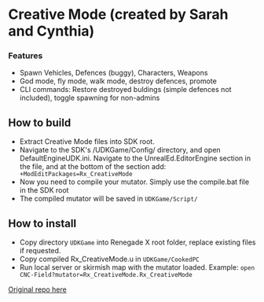 Creative Mode (created by Sarah and Cynthia)
=============


### Features

- Spawn Vehicles, Defences (buggy), Characters, Weapons
- God mode, fly mode, walk mode, destroy defences, promote
- CLI commands: Restore destroyed buldings (simple defences not included), toggle spawning for non-admins

## How to build
- Extract Creative Mode files into SDK root. 
- Navigate to the SDK's /UDKGame/Config/ directory, and open DefaultEngineUDK.ini. Navigate to the UnrealEd.EditorEngine section in the file, and at the bottom of the section add: ` +ModEditPackages=Rx_CreativeMode`
- Now you need to compile your mutator. Simply use the compile.bat file in the SDK root
- The compiled mutator will be saved in `UDKGame/Script/`

## How to install 
- Copy directory `UDKGame` into Renegade X root folder, replace existing files if requested. 
- Copy compiled Rx_CreativeMode.u in `UDKGame/CookedPC`
- Run local server or skirmish map with the mutator loaded.
Example: `open CNC-Field?mutator=Rx_CreativeMode.Rx_CreativeMode`

[Original repo here](https://github.com/sevans045/CreativeMode/ "Original repo here")

